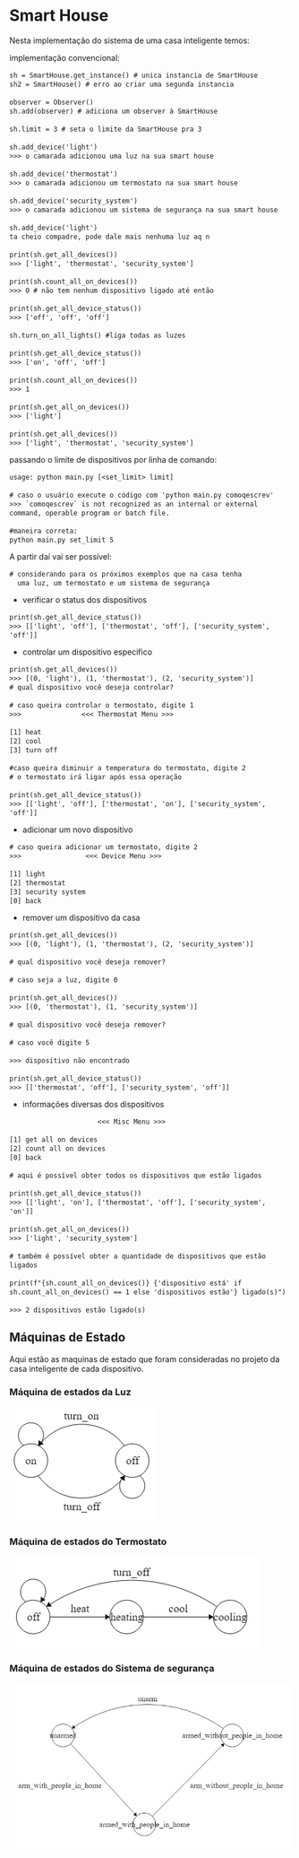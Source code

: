 # Smart House

Nesta implementação do sistema de uma casa inteligente temos:

implementação convencional:

```
sh = SmartHouse.get_instance() # unica instancia de SmartHouse
sh2 = SmartHouse() # erro ao criar uma segunda instancia

observer = Observer()
sh.add(observer) # adiciona um observer à SmartHouse

sh.limit = 3 # seta o limite da SmartHouse pra 3

sh.add_device('light')  
>>> o camarada adicionou uma luz na sua smart house

sh.add_device('thermostat')
>>> o camarada adicionou um termostato na sua smart house

sh.add_device('security_system')
>>> o camarada adicionou um sistema de segurança na sua smart house

sh.add_device('light')
ta cheio compadre, pode dale mais nenhuma luz aq n

print(sh.get_all_devices())
>>> ['light', 'thermostat', 'security_system']

print(sh.count_all_on_devices())
>>> 0 # não tem nenhum dispositivo ligado até então

print(sh.get_all_device_status())
>>> ['off', 'off', 'off']

sh.turn_on_all_lights() #liga todas as luzes

print(sh.get_all_device_status())
>>> ['on', 'off', 'off']

print(sh.count_all_on_devices())
>>> 1

print(sh.get_all_on_devices())
>>> ['light']

print(sh.get_all_devices())
>>> ['light', 'thermostat', 'security_system']
```


passando o limite de dispositivos por linha de comando:

```
usage: python main.py [<set_limit> limit]

# caso o usuário execute o código com 'python main.py comoqescrev'
>>> `comoqescrev` is not recognized as an internal or external command, operable program or batch file.

#maneira correta:
python main.py set_limit 5
```

A partir daí vai ser possível:

```
# considerando para os próximos exemplos que na casa tenha 
  uma luz, um termostato e um sistema de segurança
```


* verificar o status dos dispositivos
```
print(sh.get_all_device_status())
>>> [['light', 'off'], ['thermostat', 'off'], ['security_system', 'off']]
```
* controlar um dispositivo especifico
```
print(sh.get_all_devices())
>>> [(0, 'light'), (1, 'thermostat'), (2, 'security_system')] 
# qual dispositivo você deseja controlar?

# caso queira controlar o termostato, digite 1
>>>               <<< Thermostat Menu >>>

[1] heat
[2] cool
[3] turn off

#caso queira diminuir a temperatura do termostato, digite 2
# o termostato irá ligar após essa operação

print(sh.get_all_device_status())
>>> [['light', 'off'], ['thermostat', 'on'], ['security_system', 'off']]
```
* adicionar um novo dispositivo 
```
# caso queira adicionar um termostato, digite 2
>>>                <<< Device Menu >>>

[1] light
[2] thermostat
[3] security system
[0] back

```
* remover um dispositivo da casa
```
print(sh.get_all_devices())
>>> [(0, 'light'), (1, 'thermostat'), (2, 'security_system')]

# qual dispositivo você deseja remover?

# caso seja a luz, digite 0

print(sh.get_all_devices())
>>> [(0, 'thermostat'), (1, 'security_system')]

# qual dispositivo você deseja remover?

# caso você digite 5

>>> dispositivo não encontrado

print(sh.get_all_device_status())
>>> [['thermostat', 'off'], ['security_system', 'off']]
```
* informações diversas dos dispositivos
```
                      <<< Misc Menu >>>

[1] get all on devices
[2] count all on devices
[0] back

# aqui é possível obter todos os dispositivos que estão ligados

print(sh.get_all_device_status())
>>> [['light', 'on'], ['thermostat', 'off'], ['security_system', 'on']]

print(sh.get_all_on_devices())
>>> ['light', 'security_system']

# também é possível obter a quantidade de dispositivos que estão ligados

print(f"{sh.count_all_on_devices()} {'dispositivo está' if sh.count_all_on_devices() == 1 else 'dispositivos estão'} ligado(s)")

>>> 2 dispositivos estão ligado(s)
```


## Máquinas de Estado
Aqui estão as maquinas de estado que foram consideradas no projeto da casa inteligente de cada dispositivo.
### Máquina de estados da Luz
![light machine](assets/light.png)

### Máquina de estados do Termostato
![light machine](assets/thermostat.png)

### Máquina de estados do Sistema de segurança
![light machine](assets/security_system.png)
